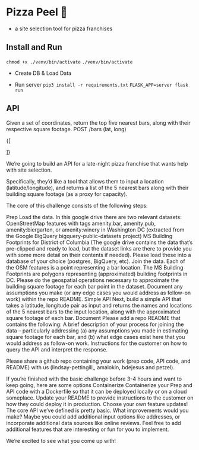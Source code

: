# Pizza Peel 🍕
- a site selection tool for pizza franchises

## Install and Run
`chmod +x ./venv/bin/activate`
`./venv/bin/activate`

- Create DB & Load Data


- Run server
`pip3 install -r requirements.txt`
`FLASK_APP=server flask run`

## API

Given a set of coordinates, return the top five nearest bars, along with their respective square footage.
POST /bars (lat, long)

{[
  
]}

We’re going to build an API for a late-night pizza franchise that wants help with site selection.

Specifically, they’d like a tool that allows them to input a location (latitude/longitude), and returns a list of the 5 nearest bars along with their building square footage (as a proxy for capacity). 

The core of this challenge consists of the following steps:

Prep
Load the data. In this google drive there are two relevant datasets:
OpenStreetMap features with tags amenity:bar, amenity:pub, amenity:biergarten, or amenity:winery in Washington DC (extracted from the Google BigQuery bigquery-public-datasets project)
MS Building Footprints for District of Columbia
(The google drive contains the data that’s pre-clipped and ready to load, but the dataset links are there to provide you with some more detail on their contents if needed). Please load these into a database of your choice (postgres, BigQuery, etc).
Join the data. Each of the OSM features is a point representing a bar location. The MS Building Footprints are polygons representing (approximated) building footprints in DC. Please do the geospatial operations necessary to approximate the building square footage for each bar point in the dataset. Document any assumptions you make (or any edge cases you would address as follow-on work) within the repo README.
Simple API
Next, build a simple API that takes a latitude, longitude pair as input and returns the names and locations of the 5 nearest bars to the input location, along with the approximated square footage of each bar. 
Document
Please add a repo README that contains the following:
A brief description of your process for joining the data – particularly addressing (a) any assumptions you made in estimating square footage for each bar, and (b) what edge cases exist here that you would address as follow-on work.
Instructions for the customer on how to query the API and interpret the response.

Please share a github repo containing your work (prep code, API code, and README) with us (lindsay-pettingill,, amalokin, bdejesus and petzel).

If you’re finished with the basic challenge before 3-4 hours and want to keep going, here are some options
Containerize
Containerize your Prep and API code with a Dockerfile so that it can be deployed locally or on a cloud someplace. Update your README to provide instructions to the customer on how they could deploy it in production.
Choose your own feature updates!
The core API we’ve defined is pretty basic. What improvements would you make? Maybe you could add additional input options like addresses, or incorporate additional data sources like online reviews. Feel free to add additional features that are interesting or fun for you to implement. 

We’re excited to see what you come up with!
